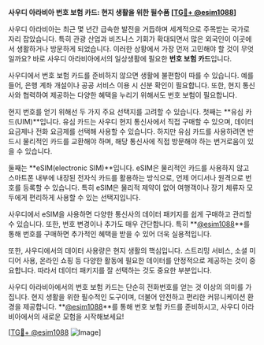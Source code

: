 **사우디 아라비아 번호 보험 카드: 현지 생활을 위한 필수품 [[TG💪+ @esim1088](https://t.me/s/esim1088)]**

사우디 아라비아는 최근 몇 년간 급속한 발전을 거듭하며 세계적으로 주목받는 국가로 자리 잡았습니다. 특히 관광 산업과 비즈니스 기회가 확대되면서 많은 외국인이 이곳에서 생활하거나 방문하게 되었습니다. 이러한 상황에서 가장 먼저 고민해야 할 것이 무엇일까요? 바로 사우디 아라비아에서의 일상생활에 필요한 **번호 보험 카드**입니다. 

사우디에서 번호 보험 카드를 준비하지 않으면 생활에 불편함이 따를 수 있습니다. 예를 들어, 은행 계좌 개설이나 공공 서비스 이용 시 신분 확인이 필요합니다. 또한, 현지 통신사와 협력하여 제공하는 다양한 혜택을 누리기 위해서도 번호 보험이 필요합니다. 

현지 번호를 얻기 위해선 두 가지 주요 선택지를 고려할 수 있습니다. 첫째는 **유심 카드(UIM)**입니다. 유심 카드는 사우디 현지 통신사에서 직접 구매할 수 있으며, 데이터 요금제나 전화 요금제를 선택해 사용할 수 있습니다. 하지만 유심 카드를 사용하려면 반드시 물리적인 카드를 교환해야 하며, 해당 통신사에 직접 방문해야 하는 번거로움이 있을 수 있습니다.

둘째는 **eSIM(electronic SIM)**입니다. eSIM은 물리적인 카드를 사용하지 않고 스마트폰 내부에 내장된 전자식 카드를 활용하는 방식으로, 언제 어디서나 원격으로 번호를 등록할 수 있습니다. 특히 eSIM은 물리적 제약이 없어 여행객이나 장기 체류자 모두에게 편리하게 사용할 수 있는 선택지입니다. 

사우디에서 eSIM을 사용하면 다양한 통신사의 데이터 패키지를 쉽게 구매하고 관리할 수 있습니다. 또한, 번호 변경이나 추가도 매우 간단합니다. 특히 **[@esim1088](https://t.me/s/esim1088)**를 통해 번호를 구매하면 추가적인 혜택을 받을 수 있어 더욱 실용적입니다.

또한, 사우디에서의 데이터 사용량은 현지 생활의 핵심입니다. 스트리밍 서비스, 소셜 미디어 사용, 온라인 쇼핑 등 다양한 활동에 필요한 데이터를 안정적으로 제공하는 것이 중요합니다. 따라서 데이터 패키지를 잘 선택하는 것도 중요한 부분입니다. 

사우디 아라비아에서의 번호 보험 카드는 단순히 전화번호를 얻는 것 이상의 의미를 가집니다. 현지 생활을 위한 필수적인 도구이며, 더불어 안전하고 편리한 커뮤니케이션 환경을 제공합니다. **[@esim1088](https://t.me/s/esim1088)**를 통해 번호 보험 카드를 준비하시고, 사우디 아라비아에서의 새로운 모험을 시작해보세요!

[[TG💪+ @esim1088](https://t.me/s/esim1088) ![Image](https://i.postimg.cc/Y0z9fWf4/image.png)]